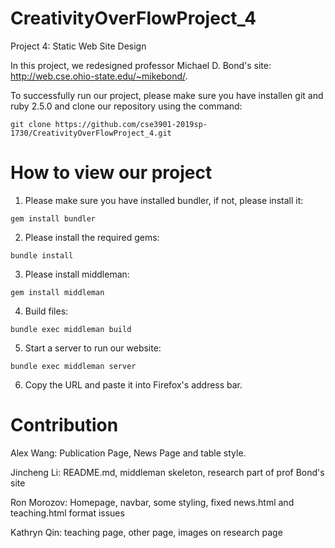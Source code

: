 # CreativityOverFlowProject_4
Project 4: Static Web Site Design

In this project, we redesigned professor Michael D. Bond's site: http://web.cse.ohio-state.edu/~mikebond/.

To successfully run our project, please make sure you have installen git and ruby 2.5.0 and clone our repository using the command:
```
git clone https://github.com/cse3901-2019sp-1730/CreativityOverFlowProject_4.git
```
# How to view our project
1. Please make sure you have installed bundler, if not, please install it:
```
gem install bundler
```
2. Please install the required gems:
```
bundle install
```
3. Please install middleman:
```
gem install middleman
```
4. Build files:
```
bundle exec middleman build
```
5. Start a server to run our website:
```
bundle exec middleman server
```
6. Copy the URL and paste it into Firefox's address bar.

# Contribution

Alex Wang: Publication Page, News Page and table style. 

Jincheng Li: README.md, middleman skeleton, research part of prof Bond's site

Ron Morozov: Homepage, navbar, some styling, fixed news.html and teaching.html format issues

Kathryn Qin: teaching page, other page, images on research page
